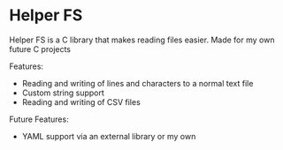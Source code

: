 # Helper FS

Helper FS is a C library that makes reading files easier.
Made for my own future C projects

Features:
  - Reading and writing of lines and characters to a normal text file
  - Custom string support
  - Reading and writing of CSV files
  
Future Features:
  - YAML support via an external library or my own
